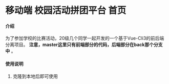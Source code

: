 # 移动端 校园活动拼团平台 首页

#### 介绍

为了参加学校的比赛活动，20级几个同学一起开发的一个基于Vue-Cli3的前后端分离项目。
 **注意，master这里只有前端部分的代码，后端部分在back那个分支中** 。

#### 使用说明
1. 克隆到本地后即可使用

